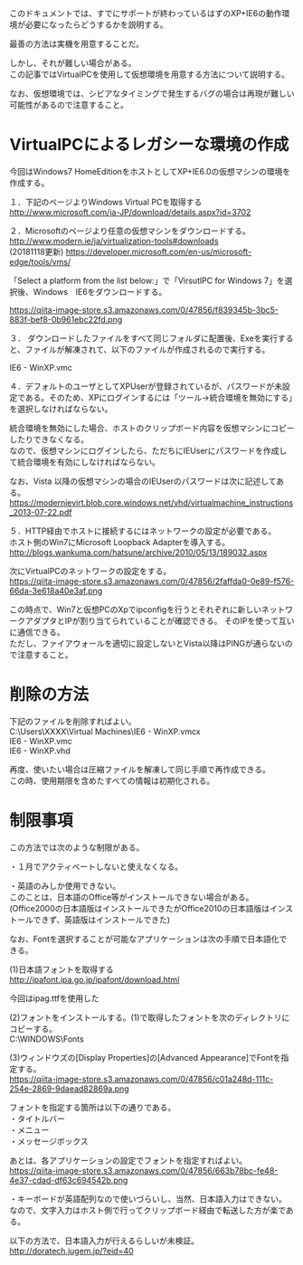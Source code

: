 このドキュメントでは、すでにサポートが終わっているはずのXP+IE6の動作環境が必要になったらどうするかを説明する。  
  
最善の方法は実機を用意することだ。  
  
しかし、それが難しい場合がある。  
この記事ではVirtualPCを使用して仮想環境を用意する方法について説明する。  
  
なお、仮想環境では、シビアなタイミングで発生するバグの場合は再現が難しい可能性があるので注意すること。  
  
# VirtualPCによるレガシーな環境の作成  
今回はWindows7 HomeEditionをホストとしてXP+IE6.0の仮想マシンの環境を作成する。  
  
１．下記のページよりWindows Virtual PCを取得する  
http://www.microsoft.com/ja-JP/download/details.aspx?id=3702  
  
２．Microsoftのページより任意の仮想マシンをダウンロードする。  
http://www.modern.ie/ja/virtualization-tools#downloads  
(20181118更新) https://developer.microsoft.com/en-us/microsoft-edge/tools/vms/  
  
「Select a platform from the list below:」で「VirsutlPC for Windows 7」を選択後、Windows　IE6をダウンロードする。  
  
https://qiita-image-store.s3.amazonaws.com/0/47856/f839345b-3bc5-883f-bef8-0b961ebc22fd.png  
  
３． ダウンロードしたファイルをすべて同じフォルダに配置後、Exeを実行すると、ファイルが解凍されて、以下のファイルが作成されるので実行する。  
  
IE6 - WinXP.vmc  
  
４．デフォルトのユーザとしてXPUserが登録されているが、パスワードが未設定である。そのため、XPにログインするには「ツール→統合環境を無効にする」を選択しなければならない。  
  
統合環境を無効にした場合、ホストのクリップボード内容を仮想マシンにコピーしたりできなくなる。  
なので、仮想マシンにログインしたら、ただちにIEUserにパスワードを作成して統合環境を有効にしなければならない。  
  
なお、Vista 以降の仮想マシンの場合のIEUserのパスワードは次に記述してある。  
https://modernievirt.blob.core.windows.net/vhd/virtualmachine_instructions_2013-07-22.pdf  
  
５．HTTP経由でホストに接続するにはネットワークの設定が必要である。  
ホスト側のWin7にMicrosoft Loopback Adapterを導入する。  
http://blogs.wankuma.com/hatsune/archive/2010/05/13/189032.aspx  
  
次にVirtualPCのネットワークの設定をする。  
https://qiita-image-store.s3.amazonaws.com/0/47856/2faffda0-0e89-f576-66da-3e618a40e3af.png  
  
  
この時点で、Win7と仮想PCのXpでipconfigを行うとそれぞれに新しいネットワークアダプタとIPが割り当てられていることが確認できる。 そのIPを使って互いに通信できる。  
ただし、ファイアウォールを適切に設定しないとVista以降はPINGが通らないので注意すること。  
  
# 削除の方法  
下記のファイルを削除すればよい。  
C:\Users\XXXX\Virtual Machines\IE6 - WinXP.vmcx  
IE6 - WinXP.vmc  
IE6 - WinXP.vhd  
  
再度、使いたい場合は圧縮ファイルを解凍して同じ手順で再作成できる。  
この時、使用期限を含めたすべての情報は初期化される。  
  
  
  
# 制限事項  
この方法では次のような制限がある。  
  
・１月でアクティベートしないと使えなくなる。  
  
・英語のみしか使用できない。  
このことは、日本語のOffice等がインストールできない場合がある。  
(Office2000の日本語版はインストールできたがOffice2010の日本語版はインストールできず、英語版はインストールできた)  
  
なお、Fontを選択することが可能なアプリケーションは次の手順で日本語化できる。  
  
(1)日本語フォントを取得する  
http://ipafont.ipa.go.jp/ipafont/download.html  
  
今回はipag.ttfを使用した  
  
(2)フォントをインストールする。(1)で取得したフォントを次のディレクトリにコピーする。  
C:\WINDOWS\Fonts  
  
(3)ウィンドウズの[Display Properties]の[Advanced Appearance]でFontを指定する。  
https://qiita-image-store.s3.amazonaws.com/0/47856/c01a248d-111c-254e-2869-9daead82869a.png  
  
フォントを指定する箇所は以下の通りである。  
・タイトルバー  
・メニュー  
・メッセージボックス  
  
あとは、各アプリケーションの設定でフォントを指定すればよい。  
https://qiita-image-store.s3.amazonaws.com/0/47856/663b78bc-fe48-4e37-cdad-df63c694542b.png  
  
・キーボードが英語配列なので使いづらいし、当然、日本語入力はできない。  
なので、文字入力はホスト側で行ってクリップボード経由で転送した方が楽である。  
  
以下の方法で、日本語入力が行えるらしいが未検証。  
http://doratech.jugem.jp/?eid=40  

